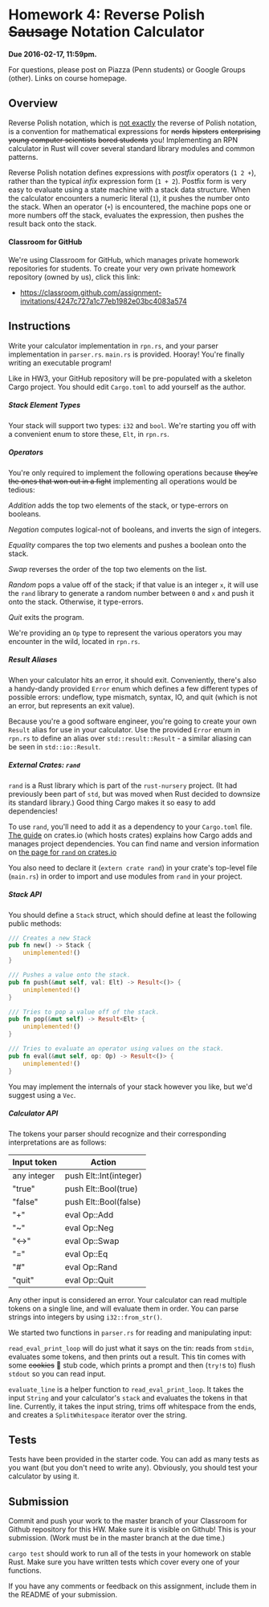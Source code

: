 # Homework 4: Reverse Polish ~~Sausage~~ Notation Calculator

**Due 2016-02-17, 11:59pm.**

For questions, please post on Piazza (Penn students) or Google Groups (other).
Links on course homepage.

## Overview

Reverse Polish notation, which is [not exactly][rpn] the reverse of Polish
notation, is a convention for mathematical expressions for ~~nerds~~
~~hipsters~~ ~~enterprising young computer scientists~~ ~~bored students~~ you!
Implementing an RPN calculator in Rust will cover several standard library
modules and common patterns.

[rpn]: https://en.wikipedia.org/wiki/Reverse_Polish_notation#Explanation

Reverse Polish notation defines expressions with _postfix_ operators (`1 2 +`),
rather than the typical _infix_ expression form (`1 + 2`). Postfix form is very
easy to evaluate using a state machine with a stack data structure. When
the calculator encounters a numeric literal (`1`), it pushes the number onto the
stack. When an operator (`+`) is encountered, the machine pops one or more
numbers off the stack, evaluates the expression, then pushes the result back
onto the stack.

#### Classroom for GitHub

We're using Classroom for GitHub, which manages private homework repositories
for students. To create your very own private homework repository (owned by
us), click this link:
* https://classroom.github.com/assignment-invitations/4247c727a1c77eb1982e03bc4083a574

## Instructions

Write your calculator implementation in `rpn.rs`, and your parser
implementation in `parser.rs`. `main.rs` is provided. Hooray! You're finally
writing an executable program!

Like in HW3, your GitHub repository will be pre-populated with a skeleton Cargo
project. You should edit `Cargo.toml` to add yourself as the author.

##### Stack Element Types

Your stack will support two types: `i32` and `bool`. We're starting you off with
a convenient enum to store these, `Elt`, in `rpn.rs`.

##### Operators

You're only required to implement the following operations because ~~they're the
ones that won out in a fight~~ implementing all operations would be tedious:

_Addition_ adds the top two elements of the stack, or type-errors on booleans.

_Negation_ computes logical-not of booleans, and inverts the sign of integers.

_Equality_ compares the top two elements and pushes a boolean onto the stack.

_Swap_ reverses the order of the top two elements on the list.

_Random_ pops a value off of the stack; if that value is an integer `x`, it will
use the `rand` library to generate a random number between `0` and `x` and push
it onto the stack. Otherwise, it type-errors.

_Quit_ exits the program.

We're providing an `Op` type to represent the various operators you may
encounter in the wild, located in `rpn.rs`.

##### Result Aliases

When your calculator hits an error, it should exit. Conveniently, there's also a
handy-dandy provided `Error` enum which defines a few different types of
possible errors: undeflow, type mismatch, syntax, IO, and quit (which is not an
error, but represents an exit value).

Because you're a good software engineer, you're going to create your own
`Result` alias for use in your calculator. Use the provided `Error` enum in
`rpn.rs` to define an alias over `std::result::Result` - a similar aliasing
can be seen in `std::io::Result`.

##### External Crates: `rand`

`rand` is a Rust library which is part of the `rust-nursery` project. (It had
previously been part of `std`, but was moved when Rust decided to downsize its
standard library.) Good thing Cargo makes it so easy to add dependencies!

To use `rand`, you'll need to add it as a dependency to your `Cargo.toml` file.
[The guide][crates-guide] on crates.io (which hosts crates) explains how Cargo
adds and manages project dependencies.
You can find name and version information on [the page for `rand` on
crates.io](https://crates.io/crates/rand)

[crates-guide]: http://doc.crates.io/guide.html#adding-dependencies

You also need to declare it (`extern crate rand`) in your crate's
top-level file (`main.rs`) in order to import and use modules from `rand` in
your project.

##### Stack API

You should define a `Stack` struct, which should define at least the following
public methods:

```rust
/// Creates a new Stack
pub fn new() -> Stack {
    unimplemented!()
}

/// Pushes a value onto the stack.
pub fn push(&mut self, val: Elt) -> Result<()> {
    unimplemented!()
}

/// Tries to pop a value off of the stack.
pub fn pop(&mut self) -> Result<Elt> {
    unimplemented!()
}

/// Tries to evaluate an operator using values on the stack.
pub fn eval(&mut self, op: Op) -> Result<()> {
    unimplemented!()
}
```

You may implement the internals of your stack however you like, but we'd suggest
using a `Vec`.

##### Calculator API

The tokens your parser should recognize and their corresponding interpretations
are as follows:

| Input token | Action                 |
| ----------- | ---------------------- |
| any integer | push Elt::Int(integer) |
| "true"      | push Elt::Bool(true)   |
| "false"     | push Elt::Bool(false)  |
| "+"         | eval Op::Add           |
| "~"         | eval Op::Neg           |
| "<->"       | eval Op::Swap          |
| "="         | eval Op::Eq            |
| "#"         | eval Op::Rand          |
| "quit"      | eval Op::Quit          |

Any other input is considered an error. Your calculator can read multiple tokens
on a single line, and will evaluate them in order. You can parse strings into
integers by using `i32::from_str()`.

We started two functions in `parser.rs` for reading and manipulating input:

`read_eval_print_loop` will do just what it says on the tin: reads from `stdin`,
evaluates some tokens, and then prints out a result. This tin comes with some
~~cookies~~ 🍰 stub code, which prints a prompt and then (`try!`s to) flush
`stdout` so you can read input.

`evaluate_line` is a helper function to `read_eval_print_loop`. It takes the
input `String` and your calculator's `stack` and evaluates the tokens in that
line. Currently, it takes the input string, trims off whitespace from the ends,
and creates a `SplitWhitespace` iterator over the string.

## Tests

Tests have been provided in the starter code. You can add as many tests as you
want (but you don't need to write any). Obviously, you should test your
calculator by using it.

## Submission

Commit and push your work to the master branch of your Classroom for Github
repository for this HW. Make sure it is visible on Github! This is your
submission. (Work must be in the master branch at the due time.)

`cargo test` should work to run all of the tests in your homework on stable
Rust. Make sure you have written tests which cover every one of your functions.

If you have any comments or feedback on this assignment, include them in the
README of your submission.
